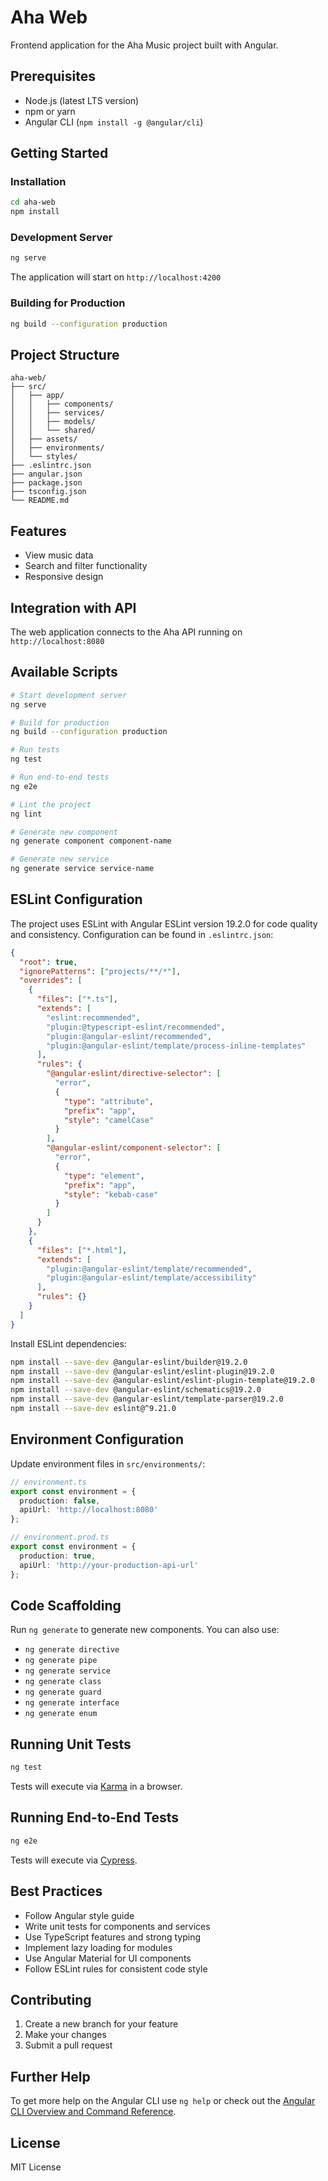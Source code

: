 # Aha Web

Frontend application for the Aha Music project built with Angular.

## Prerequisites

- Node.js (latest LTS version)
- npm or yarn
- Angular CLI (`npm install -g @angular/cli`)

## Getting Started

### Installation

```bash
cd aha-web
npm install
```

### Development Server

```bash
ng serve
```

The application will start on `http://localhost:4200`

### Building for Production

```bash
ng build --configuration production
```

## Project Structure

```
aha-web/
├── src/
│   ├── app/
│   │   ├── components/
│   │   ├── services/
│   │   ├── models/
│   │   └── shared/
│   ├── assets/
│   ├── environments/
│   └── styles/
├── .eslintrc.json
├── angular.json
├── package.json
├── tsconfig.json
└── README.md
```

## Features

- View music data
- Search and filter functionality
- Responsive design

## Integration with API

The web application connects to the Aha API running on `http://localhost:8080`

## Available Scripts

```bash
# Start development server
ng serve

# Build for production
ng build --configuration production

# Run tests
ng test

# Run end-to-end tests
ng e2e

# Lint the project
ng lint

# Generate new component
ng generate component component-name

# Generate new service
ng generate service service-name
```

## ESLint Configuration

The project uses ESLint with Angular ESLint version 19.2.0 for code quality and consistency. Configuration can be found in `.eslintrc.json`:

```json
{
  "root": true,
  "ignorePatterns": ["projects/**/*"],
  "overrides": [
    {
      "files": ["*.ts"],
      "extends": [
        "eslint:recommended",
        "plugin:@typescript-eslint/recommended",
        "plugin:@angular-eslint/recommended",
        "plugin:@angular-eslint/template/process-inline-templates"
      ],
      "rules": {
        "@angular-eslint/directive-selector": [
          "error",
          {
            "type": "attribute",
            "prefix": "app",
            "style": "camelCase"
          }
        ],
        "@angular-eslint/component-selector": [
          "error",
          {
            "type": "element",
            "prefix": "app",
            "style": "kebab-case"
          }
        ]
      }
    },
    {
      "files": ["*.html"],
      "extends": [
        "plugin:@angular-eslint/template/recommended",
        "plugin:@angular-eslint/template/accessibility"
      ],
      "rules": {}
    }
  ]
}
```

Install ESLint dependencies:

```bash
npm install --save-dev @angular-eslint/builder@19.2.0 
npm install --save-dev @angular-eslint/eslint-plugin@19.2.0 
npm install --save-dev @angular-eslint/eslint-plugin-template@19.2.0 
npm install --save-dev @angular-eslint/schematics@19.2.0 
npm install --save-dev @angular-eslint/template-parser@19.2.0 
npm install --save-dev eslint@^9.21.0
```

## Environment Configuration

Update environment files in `src/environments/`:

```typescript
// environment.ts
export const environment = {
  production: false,
  apiUrl: 'http://localhost:8080'
};

// environment.prod.ts
export const environment = {
  production: true,
  apiUrl: 'http://your-production-api-url'
};
```

## Code Scaffolding

Run `ng generate` to generate new components. You can also use:
- `ng generate directive`
- `ng generate pipe`
- `ng generate service`
- `ng generate class`
- `ng generate guard`
- `ng generate interface`
- `ng generate enum`

## Running Unit Tests

```bash
ng test
```

Tests will execute via [Karma](https://karma-runner.github.io) in a browser.

## Running End-to-End Tests

```bash
ng e2e
```

Tests will execute via [Cypress](https://www.cypress.io/).

## Best Practices

- Follow Angular style guide
- Write unit tests for components and services
- Use TypeScript features and strong typing
- Implement lazy loading for modules
- Use Angular Material for UI components
- Follow ESLint rules for consistent code style

## Contributing

1. Create a new branch for your feature
2. Make your changes
3. Submit a pull request

## Further Help

To get more help on the Angular CLI use `ng help` or check out the [Angular CLI Overview and Command Reference](https://angular.io/cli).

## License

MIT License 